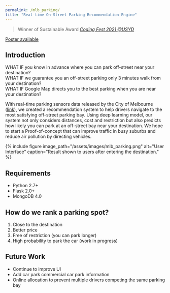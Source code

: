 ```yaml
---
permalink: /mlb_parking/
title: "Real-time On-Street Parking Recommendation Engine"
---
```


> Winner of Sustainable Award <cite><a href="https://codingfestsydney.github.io/" target="_blank">Coding Fest 2021 @USYD</a></cite>

<a href="https://github.com/jhnliu/melbourne_live_parking/blob/master/Coding-Fest-2021_Poster-Parking-Prediction_10052021.pdf" target="_blank">Poster available</a>

## Introduction 
WHAT IF you know in advance where you can park off-street near your destination?<br>
WHAT IF we guarantee you an off-street parking only 3 minutes walk from your destination?<br>
WHAT IF Google Map directs you to the best parking when you are near your destination?<br>

With real-time parking sensors data released by the City of Melbourne (<a href="https://data.melbourne.vic.gov.au/Transport/On-street-Parking-Bay-Sensors/vh2v-4nfs" target="_blank">link</a>), we created a recommendation system to help drivers navigate to the most satisfying off-street parking bay. Using deep learning model, our system not only considers distances, cost and restriction but also predicts how likely you can park at an off-street bay near your destination. We hope to start a Proof-of-concept that can improve traffic in busy suburbs and reduce air pollution by directing vehicles.

{% include figure image_path="/assets/images/mlb_parking.png" alt="User Interface" caption="Result shown to users after entering the destination." %}

## Requirements
- Python 2.7+
- Flask 2.0+
- MongoDB 4.0

## How do we rank a parking spot?
1. Close to the destination
2. Better price
3. Free of restriction (you can park longer)
4. High probability to park the car (work in progress)

## Future Work
- Continue to improve UI
- Add car park commercial car park information
- Online allocation to prevent multiple drivers competing the same parking bay
